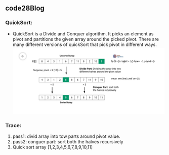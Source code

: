 ## code28Blog
### QuickSort:
- QuickSort is a Divide and Conquer algorithm. It picks an element as pivot and partitions the given array around the picked pivot. There are many different versions of quickSort that pick pivot in different ways.
  ![Quick Sort](preptowquickSort.png)
### Trace:
1. pass1: divid array into tow parts around pivot value.
2. pass2: conguer part: sort both the halves recursively
3. Quick sort array  [1,2,3,4,5,6,7,8,9,10,11]